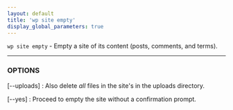 ```yaml
---
layout: default
title: 'wp site empty'
display_global_parameters: true
---
```


`wp site empty` - Empty a site of its content (posts, comments, and terms).

<hr />

### OPTIONS

[\--uploads]
: Also delete *all* files in the site's in the uploads directory.

[\--yes]
: Proceed to empty the site without a confirmation prompt.




